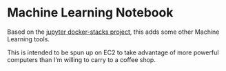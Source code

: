 # Machine Learning Notebook

Based on the [jupyter docker-stacks project](https://github.com/jupyter/docker-stacks), this adds some other Machine Learning tools.

This is intended to be spun up on EC2 to take advantage of more powerful computers than I'm willing to carry to a coffee shop.
